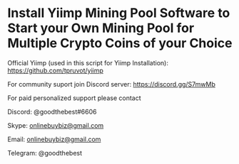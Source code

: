 # Install Yiimp Mining Pool Software to Start your Own Mining Pool for Multiple Crypto Coins of your Choice
Official Yiimp (used in this script for Yiimp Installation): https://github.com/tpruvot/yiimp

For community suport join Discord server:  https://discord.gg/S7mwMb

For paid personalized support please contact

Discord: @goodthebest#6606

Skype: onlinebuybiz@gmail.com

Email: onlinebuybiz@gmail.com

Telegram: @goodthebest
